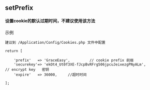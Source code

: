 ## setPrefix
#### 设置cookie的默认过期时间，不建议使用该方法 ####

示例
```
建议到 /Application/Config/Cookies.php 文件中配置

return [

    'prefix'   => 'GraceEasy',         // cookie prefix 前缀
    'securekey'=> 'ekOt4_Ut0f3XE-fJcpBvRFrg506jpcuJeixezgPNyALm',     // encrypt key   密钥
    'expire'   => 36000,     //超时时间

];

```


